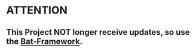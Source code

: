 # ATTENTION

## This Project NOT longer receive updates, so use the [Bat-Framework](https://github.com/ehduardu/bat-framework).
